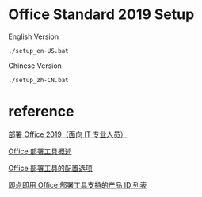 # Office Standard 2019 Setup

English Version

    ./setup_en-US.bat

Chinese Version

    ./setup_zh-CN.bat

# reference

[部署 Office 2019（面向 IT 专业人员）](https://docs.microsoft.com/zh-cn/deployoffice/office2019/deploy)

[Office 部署工具概述](https://docs.microsoft.com/zh-cn/deployoffice/overview-office-deployment-tool)

[Office 部署工具的配置选项](https://docs.microsoft.com/zh-cn/deployoffice/office-deployment-tool-configuration-options)

[即点即用 Office 部署工具支持的产品 ID 列表](https://docs.microsoft.com/zh-cn/office365/troubleshoot/installation/product-ids-supported-office-deployment-click-to-run)
